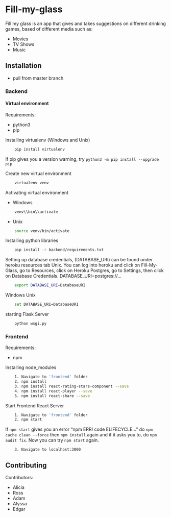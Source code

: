 # Fill-my-glass

Fill my glass is an app that gives and takes suggestions on different drinking games, based of different media
such as:

- Movies
- TV Shows
- Music

## Installation

- pull from master branch

### Backend

#### Virtual environment

Requirements:

- python3
- pip

Installing virtualenv (Windows and Unix)

```bash
    pip install virtualenv
```
If pip gives you a version warning, try `python3 -m pip install --upgrade pip`

Create new virtual environment

```bash
    virtualenv venv
```

Activating virtual environment

- Windows

```bash
    venv\\bin\\activate
```

- Unix

```bash
    source venv/bin/activate
```

Installing python libraries

```bash
    pip install -r backend/requirements.txt
```
Setting up database credentials, (DATABASE_URI) can be found under heroku resources tab
Unix. You can log into heroku and click on Fill-My-Glass, go to Resources, click on Heroku Postgres, go to Settings, 
then click on Database Credentials. DATABASE_URI=postgres://...
```bash
    export DATABASE_URI=DatabaseURI
```
Windows
Unix
```bash
    set DATABASE_URI=DatabaseURI
```
starting Flask Server
```bash
    python wsgi.py
```
### Frontend

Requirements:

- npm

Installing node_modules

```bash
    1. Navigate to 'frontend' folder
    2. npm install
    3. npm install react-rating-stars-component --save
    4. npm install react-player --save
    5. npm install react-share --save
```

Start Frontend React Server

```bash
    1. Navigate to 'frontend' folder
    2. npm start
```

If `npm start` gives you an error “npm ERR! code ELIFECYCLE...” do `npm cache clean --force` then `npm install` again and if it asks you to, do `npm audit fix`. Now you can try `npm start` again.

```
    3. Navigate to localhost:3000
```

## Contributing

Contributors:

- Alicia
- Ross
- Adam
- Alyssa
- Edgar
